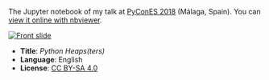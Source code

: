 The Jupyter notebook of my talk at [PyConES 2018](https://2018.es.pycon.org/) (Málaga, Spain). You can [view it online with nbviewer][nbviewer].

[![Front slide](./images/cover.svg)][nbviewer]

- **Title**: *Python Heaps(ters)*
- **Language**: English
- **License**: [CC BY-SA 4.0](http://creativecommons.org/licenses/by-sa/4.0/)

[nbviewer]: http://nbviewer.jupyter.org/github/vterron/python-talks/blob/master/%5B2018%5D%20Python%20Heaps-ters/python-heaps-ters.ipynb
